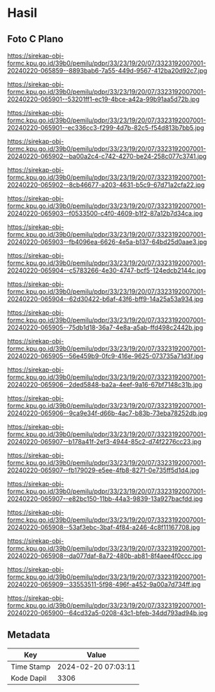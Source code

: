 # Hasil

## Foto C Plano

https://sirekap-obj-formc.kpu.go.id/39b0/pemilu/pdpr/33/23/19/20/07/3323192007001-20240220-065859--8893bab6-7a55-449d-9567-412ba20d92c7.jpg

https://sirekap-obj-formc.kpu.go.id/39b0/pemilu/pdpr/33/23/19/20/07/3323192007001-20240220-065901--53201ff1-ec19-4bce-a42a-99b91aa5d72b.jpg

https://sirekap-obj-formc.kpu.go.id/39b0/pemilu/pdpr/33/23/19/20/07/3323192007001-20240220-065901--ec336cc3-f299-4d7b-82c5-f54d813b7bb5.jpg

https://sirekap-obj-formc.kpu.go.id/39b0/pemilu/pdpr/33/23/19/20/07/3323192007001-20240220-065902--ba00a2c4-c742-4270-be24-258c077c3741.jpg

https://sirekap-obj-formc.kpu.go.id/39b0/pemilu/pdpr/33/23/19/20/07/3323192007001-20240220-065902--8cb46677-a203-4631-b5c9-67d71a2cfa22.jpg

https://sirekap-obj-formc.kpu.go.id/39b0/pemilu/pdpr/33/23/19/20/07/3323192007001-20240220-065903--f0533500-c4f0-4609-b1f2-87a12b7d34ca.jpg

https://sirekap-obj-formc.kpu.go.id/39b0/pemilu/pdpr/33/23/19/20/07/3323192007001-20240220-065903--fb4096ea-6626-4e5a-b137-64bd25d0aae3.jpg

https://sirekap-obj-formc.kpu.go.id/39b0/pemilu/pdpr/33/23/19/20/07/3323192007001-20240220-065904--c5783266-4e30-4747-bcf5-124edcb2144c.jpg

https://sirekap-obj-formc.kpu.go.id/39b0/pemilu/pdpr/33/23/19/20/07/3323192007001-20240220-065904--62d30422-b6af-43f6-bff9-14a25a53a934.jpg

https://sirekap-obj-formc.kpu.go.id/39b0/pemilu/pdpr/33/23/19/20/07/3323192007001-20240220-065905--75db1d18-36a7-4e8a-a5ab-ffd498c2442b.jpg

https://sirekap-obj-formc.kpu.go.id/39b0/pemilu/pdpr/33/23/19/20/07/3323192007001-20240220-065905--56e459b9-0fc9-416e-9625-073735a71d3f.jpg

https://sirekap-obj-formc.kpu.go.id/39b0/pemilu/pdpr/33/23/19/20/07/3323192007001-20240220-065906--2ded5848-ba2a-4eef-9a16-67bf7148c31b.jpg

https://sirekap-obj-formc.kpu.go.id/39b0/pemilu/pdpr/33/23/19/20/07/3323192007001-20240220-065906--9ca9e34f-d66b-4ac7-b83b-73eba78252db.jpg

https://sirekap-obj-formc.kpu.go.id/39b0/pemilu/pdpr/33/23/19/20/07/3323192007001-20240220-065907--b178a41f-2ef3-4944-85c2-d74f2276cc23.jpg

https://sirekap-obj-formc.kpu.go.id/39b0/pemilu/pdpr/33/23/19/20/07/3323192007001-20240220-065907--fb179029-e5ee-4fb8-8271-0e735ff5d1d4.jpg

https://sirekap-obj-formc.kpu.go.id/39b0/pemilu/pdpr/33/23/19/20/07/3323192007001-20240220-065907--e82bc150-11bb-44a3-9839-13a927bacfdd.jpg

https://sirekap-obj-formc.kpu.go.id/39b0/pemilu/pdpr/33/23/19/20/07/3323192007001-20240220-065908--53af3ebc-3baf-4f84-a246-4c8f11167708.jpg

https://sirekap-obj-formc.kpu.go.id/39b0/pemilu/pdpr/33/23/19/20/07/3323192007001-20240220-065908--da077daf-8a72-480b-ab81-8f4aee4f0ccc.jpg

https://sirekap-obj-formc.kpu.go.id/39b0/pemilu/pdpr/33/23/19/20/07/3323192007001-20240220-065909--33553511-5f98-496f-a452-9a00a7d734ff.jpg

https://sirekap-obj-formc.kpu.go.id/39b0/pemilu/pdpr/33/23/19/20/07/3323192007001-20240220-065900--64cd32a5-0208-43c1-bfeb-34dd793ad94b.jpg


## Metadata

| Key        | Value               |
| ---------- | ------------------- |
| Time Stamp | 2024-02-20 07:03:11 |
| Kode Dapil | 3306                |




